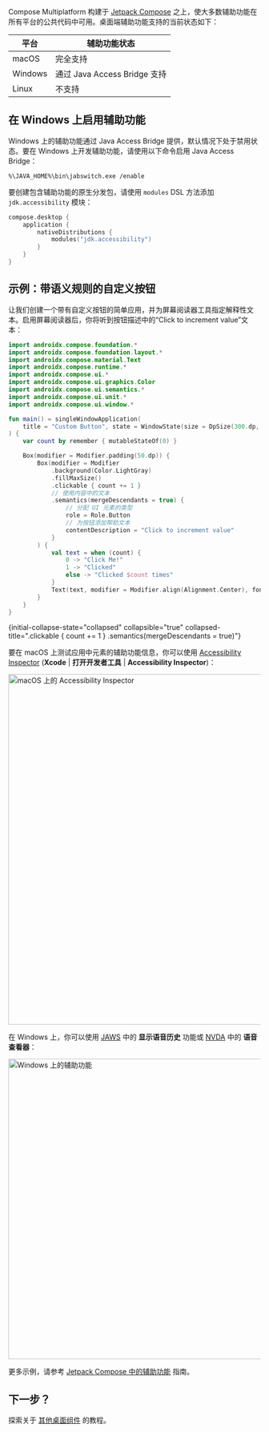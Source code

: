[//]: # (title: 桌面辅助功能支持)

Compose Multiplatform 构建于 [Jetpack Compose](https://developer.android.com/jetpack/compose) 之上，使大多数辅助功能在所有平台的公共代码中可用。桌面端辅助功能支持的当前状态如下：

| 平台    | 辅助功能状态             |
| ------- | ------------------------ |
| macOS   | 完全支持                 |
| Windows | 通过 Java Access Bridge 支持 |
| Linux   | 不支持                   |

## 在 Windows 上启用辅助功能

Windows 上的辅助功能通过 Java Access Bridge 提供，默认情况下处于禁用状态。要在 Windows 上开发辅助功能，请使用以下命令启用 Java Access Bridge：

```Console
%\JAVA_HOME%\bin\jabswitch.exe /enable
```

[//]: # (TODO remove this workaround when CMP-373 is fixed)

要创建包含辅助功能的原生分发包，请使用 `modules` DSL 方法添加 `jdk.accessibility` 模块：

```kotlin
compose.desktop {
    application {
        nativeDistributions {
            modules("jdk.accessibility")
        }
    }
}
```

## 示例：带语义规则的自定义按钮

让我们创建一个带有自定义按钮的简单应用，并为屏幕阅读器工具指定解释性文本。启用屏幕阅读器后，你将听到按钮描述中的“Click to increment value”文本：

```kotlin
import androidx.compose.foundation.*
import androidx.compose.foundation.layout.*
import androidx.compose.material.Text
import androidx.compose.runtime.*
import androidx.compose.ui.*
import androidx.compose.ui.graphics.Color
import androidx.compose.ui.semantics.*
import androidx.compose.ui.unit.*
import androidx.compose.ui.window.*

fun main() = singleWindowApplication(
    title = "Custom Button", state = WindowState(size = DpSize(300.dp, 200.dp))
) {
    var count by remember { mutableStateOf(0) }

    Box(modifier = Modifier.padding(50.dp)) {
        Box(modifier = Modifier
            .background(Color.LightGray)
            .fillMaxSize()
            .clickable { count += 1 }
            // 使用内容中的文本
            .semantics(mergeDescendants = true) {
                // 分配 UI 元素的类型
                role = Role.Button
                // 为按钮添加帮助文本
                contentDescription = "Click to increment value"
            }
        ) {
            val text = when (count) {
                0 -> "Click Me!"
                1 -> "Clicked"
                else -> "Clicked $count times"
            }
            Text(text, modifier = Modifier.align(Alignment.Center), fontSize = 24.sp)
        }
    }
}
```
{initial-collapse-state="collapsed" collapsible="true" collapsed-title=".clickable { count += 1 } .semantics(mergeDescendants = true)"}

要在 macOS 上测试应用中元素的辅助功能信息，你可以使用 [Accessibility Inspector](https://developer.apple.com/documentation/accessibility/accessibility-inspector) (**Xcode** | **打开开发者工具** | **Accessibility Inspector**)：

<img src="compose-desktop-accessibility-macos.png" alt="macOS 上的 Accessibility Inspector" width="700"/>

在 Windows 上，你可以使用 [JAWS](https://www.freedomscientific.com/Products/Blindness/JAWS) 中的 **显示语音历史** 功能或 [NVDA](https://www.nvaccess.org/) 中的 **语音查看器**：

<img src="compose-desktop-accessibility.png" alt="Windows 上的辅助功能" width="600"/>

更多示例，请参考 [Jetpack Compose 中的辅助功能](https://developer.android.com/develop/ui/compose/accessibility) 指南。

## 下一步？

探索关于 [其他桌面组件](https://github.com/JetBrains/compose-multiplatform/tree/master/tutorials#desktop) 的教程。